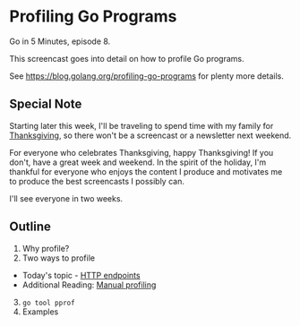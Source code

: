 # Profiling Go Programs

Go in 5 Minutes, episode 8.

This screencast goes into detail on how to profile Go programs.

See https://blog.golang.org/profiling-go-programs for plenty more details.

## Special Note

Starting later this week, I'll be traveling to spend time with my family for [Thanksgiving](https://en.wikipedia.org/wiki/Thanksgiving), so there won't be a screencast or a newsletter next weekend.

For everyone who celebrates Thanksgiving, happy Thanksgiving! If you don't, have a great week and weekend. In the spirit of the holiday, I'm thankful for everyone who enjoys the content I produce and motivates me to produce the best screencasts I possibly can.

I'll see everyone in two weeks.

## Outline

1. Why profile?
2. Two ways to profile
  - Today's topic - [HTTP endpoints](https://godoc.org/net/http/pprof)
  - Additional Reading: [Manual profiling](https://godoc.org/runtime/pprof)
3. `go tool pprof`
4. Examples
